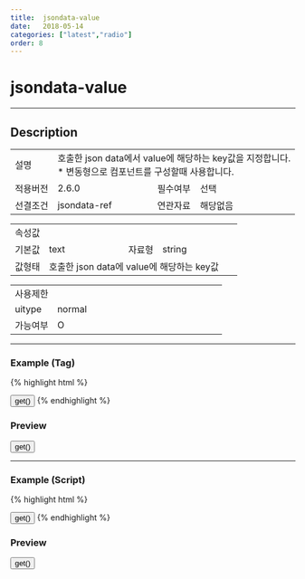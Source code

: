 ```yaml
---
title:  jsondata-value
date:   2018-05-14
categories: ["latest","radio"]
order: 8
---
```


jsondata-value
===

---

## Description

<table style="width:100%">
    <colgroup>
        <col width="15%"/>
        <col width="35%"/>
        <col width="15%"/>
        <col width="35%"/>
    </colgroup>
    <tr>
        <td class="tdTitle">설명</td>
        <td colspan="3">
            호출한 json data에서 value에 해당하는 key값을 지정합니다.<br>
            * 변동형으로 컴포넌트를 구성할때 사용합니다.
        </td>
    </tr>
    <tr>
        <td class="tdTitle">적용버전</td>
        <td>2.6.0</td>
        <td class="tdTitle">필수여부</td>
        <td>선택</td>
    </tr>
    <tr>
        <td class="tdTitle">선결조건</td>
        <td>jsondata-ref</td>
        <td class="tdTitle">연관자료</td>
        <td>해당없음</td>
    </tr>
</table>
<table style="width:100%">
    <colgroup>
        <col width="15%"/>
        <col width="35%"/>
        <col width="15%"/>
        <col width="35%"/>
    </colgroup>
    <tr>
        <td class="tdTitle tdBg" colspan="4">속성값</td>
    </tr>
    <tr>
        <td class="tdTitle">기본값</td>
        <td>text</td>
        <td class="tdTitle">자료형</td>
        <td>string</td>
    </tr>
    <tr>
        <td class="tdTitle">값형태</td>
        <td colspan="3">호출한 json data에 value에 해당하는 key값</td>
    </tr>
</table>
<table style="width:100%">
    <colgroup>
        <col width="20%"/>
        <col width="20%"/>
        <col width="20%"/>
        <col width="20%"/>
        <col width="20%"/>
    </colgroup>
    <tr>
        <td class="tdTitle tdBg" colspan="5">사용제한</td>
    </tr>
    <tr>
        <td>uitype</td>
        <td class="tdCenter">normal</td>
        <td></td>
        <td></td>
        <td></td>
    </tr>
    <tr>
        <td>가능여부</td>
        <td class="tdBlue tdCenter">O</td>
        <td></td>
        <td></td>
        <td></td>
    </tr>
</table>

---
### Example (Tag)

{% highlight html %}
<script>
    var SBUxData = [
        { text : "빨강", valueKey : "radio1" },
        { text : "초록", valueKey : "radio2" },
        { text : "파랑", valueKey : "radio3" }
    ];
</script>
<sbux-radio id="sbIdx" name="sbTagNm" uitype="normal" jsondata-ref="SBUxData" jsondata-value="valueKey"></sbux-radio>
<input type="button" value="get()" onclick="alert(SBUxMethod.get('sbTagNm'))">
{% endhighlight %}

### Preview

<script>
    var SBUxData = [
        { text : "빨강", valueKey : "radio1" },
        { text : "초록", valueKey : "radio2" },
        { text : "파랑", valueKey : "radio3" }
    ];
</script>
<sbux-radio id="sbIdx" name="sbTagNm" uitype="normal" jsondata-ref="SBUxData" jsondata-value="valueKey"></sbux-radio>
<input type="button" value="get()" onclick="alert(SBUxMethod.get('sbTagNm'))">

---
### Example (Script)

{% highlight html %}
<div id="sbArea"></div>
<input type="button" value="get()" onclick="alert(SBUxMethod.get('sbScriptNm'))">
<script>
    var SBUxData = [
        { text : "빨강", valueKey : "radio1" },
        { text : "초록", valueKey : "radio2" },
        { text : "파랑", valueKey : "radio3" }
    ];
    $(document).ready(function(){
        $('#sbArea').sbRadio({
            name : 'sbScriptNm',
            uitype : 'normal',
            jsondataRef : 'SBUxData',
            jsondataValue : 'valueKey'
        });
    }); 
</script>
{% endhighlight %}

### Preview 

<div id="sbArea"></div>
<input type="button" value="get()" onclick="alert(SBUxMethod.get('sbScriptNm'))">
<script>
    $(document).ready(function(){
        $('#sbArea').sbRadio({
            name : 'sbScriptNm',
            uitype : 'normal',
            jsondataRef : 'SBUxData',
            jsondataValue : 'valueKey'
        });
    });  
</script>